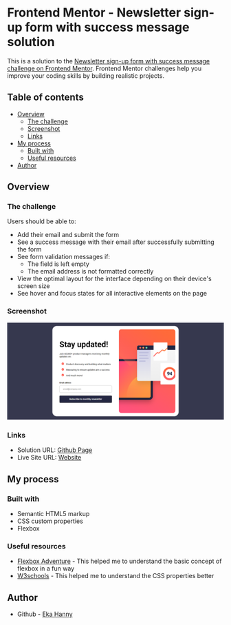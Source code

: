 # Frontend Mentor - Newsletter sign-up form with success message solution

This is a solution to the [Newsletter sign-up form with success message challenge on Frontend Mentor](https://www.frontendmentor.io/challenges/newsletter-signup-form-with-success-message-3FC1AZbNrv). Frontend Mentor challenges help you improve your coding skills by building realistic projects. 

## Table of contents

- [Overview](#overview)
  - [The challenge](#the-challenge)
  - [Screenshot](#screenshot)
  - [Links](#links)
- [My process](#my-process)
  - [Built with](#built-with)
  - [Useful resources](#useful-resources)
- [Author](#author)


## Overview

### The challenge

Users should be able to:

- Add their email and submit the form
- See a success message with their email after successfully submitting the form
- See form validation messages if:
  - The field is left empty
  - The email address is not formatted correctly
- View the optimal layout for the interface depending on their device's screen size
- See hover and focus states for all interactive elements on the page

### Screenshot

![](/Screenshot.png)


### Links

- Solution URL: [Github Page](https://github.com/ekahanny/newsletter-singup-form)
- Live Site URL: [Website](https://newsletter-sigup-form-ekahanny.netlify.app/)

## My process

### Built with

- Semantic HTML5 markup
- CSS custom properties
- Flexbox

### Useful resources

- [Flexbox Adventure](https://codingfantasy.com/games/flexboxadventure/) - This helped me to understand the basic concept of flexbox in a fun way
- [W3schools](https://www.w3schools.com/) - This helped me to understand the CSS properties better


## Author

- Github - [Eka Hanny](https://github.com/ekahanny/)


